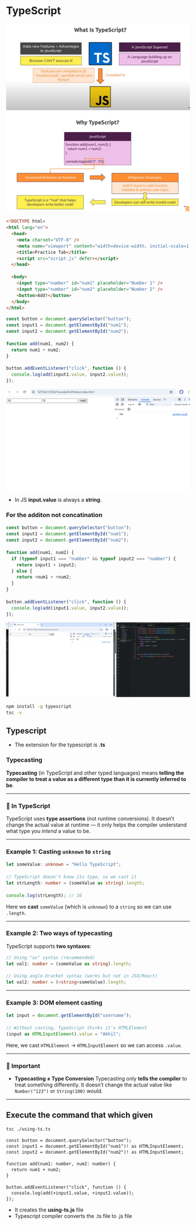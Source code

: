 # TypeScript

![alt text](images/img1.png)
![alt text](images/img2.png)

```html
<!DOCTYPE html>
<html lang="en">
  <head>
    <meta charset="UTF-8" />
    <meta name="viewport" content="width=device-width, initial-scale=1.0" />
    <title>Practice Tab</title>
    <script src="script.js" defer></script>
  </head>

  <body>
    <input type="number" id="num1" placeholder="Number 1" />
    <input type="number" id="num2" placeholder="Number 2" />
    <button>Add!</button>
  </body>
</html>
```

```js
const button = document.querySelector("button");
const input1 = document.getElementById("num1");
const input2 = document.getElementById("num2");

function add(num1, num2) {
  return num1 + num2;
}

button.addEventListener("click", function () {
  console.log(add(input1.value, input2.value));
});
```

![alt text](images/img3.png)

- In JS **input.value** is always a **string**.

### For the additon not concatination

```jsx
const button = document.querySelector("button");
const input1 = document.getElementById("num1");
const input2 = document.getElementById("num2");

function add(num1, num2) {
  if (typeof input1 === "number" && typeof input2 === "number") {
    return input1 + input2;
  } else {
    return +num1 + +num2;
  }
}

button.addEventListener("click", function () {
  console.log(add(input1.value, input2.value));
});
```

![alt text](images/img4.png)

```sh
npm install -g typescript
tsc -v
```

## Typescript

- The extension for the typescript is **.ts**

### Typecasting

**Typecasting** (in TypeScript and other typed languages) means **telling the compiler to treat a value as a different type than it is currently inferred to be**.

---

### 🔹 In TypeScript

TypeScript uses **type assertions** (not runtime conversions).
It doesn’t change the actual value at runtime — it only helps the compiler understand what type you _intend_ a value to be.

---

### Example 1: Casting `unknown` to `string`

```ts
let someValue: unknown = "Hello TypeScript";

// TypeScript doesn't know its type, so we cast it
let strLength: number = (someValue as string).length;

console.log(strLength); // 16
```

Here we **cast** `someValue` (which is `unknown`) to a `string` so we can use `.length`.

---

### Example 2: Two ways of typecasting

TypeScript supports **two syntaxes**:

```ts
// Using "as" syntax (recommended)
let val1: number = (someValue as string).length;

// Using angle-bracket syntax (works but not in JSX/React)
let val2: number = (<string>someValue).length;
```

---

### Example 3: DOM element casting

```ts
let input = document.getElementById("username");

// Without casting, TypeScript thinks it's HTMLElement
(input as HTMLInputElement).value = "Akhil";
```

Here, we cast `HTMLElement` → `HTMLInputElement` so we can access `.value`.

---

### 🚨 Important

- **Typecasting ≠ Type Conversion**
  Typecasting only **tells the compiler** to treat something differently.
  It doesn’t change the actual value like `Number("123")` or `String(100)` would.

---

## Execute the command that which given

```sh
tsc ./using-ts.ts
```

```tsc
const button = document.querySelector("button");
const input1 = document.getElementById("num1")! as HTMLInputElement;
const input2 = document.getElementById("num2")! as HTMLInputElement;

function add(num1: number, num2: number) {
  return num1 + num2;
}

button.addEventListener("click", function () {
  console.log(add(+input1.value, +input2.value));
});

```

- It creates the **using-ts.js** file
- Typescript compiler converts the .ts file to .js file
